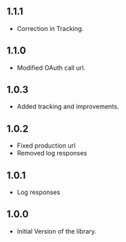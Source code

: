 ## 1.1.1

* Correction in Tracking.

## 1.1.0

* Modified OAuth call url.

## 1.0.3

* Added tracking and improvements.

## 1.0.2

* Fixed production url
* Removed log responses

## 1.0.1

* Log responses

## 1.0.0

* Initial Version of the library.